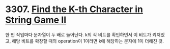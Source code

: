 # 3307. [Find the K-th Character in String Game II](./3307.cpp)

한 번 작업마다 문자열이 두 배로 늘어난다. k의 각 비트를 확인하면서 이 비트가 켜져있고, 해당 비트를 확장할 때의 operation이 1이라면 k에 해당하는 문자에 1이 더해진 것.
